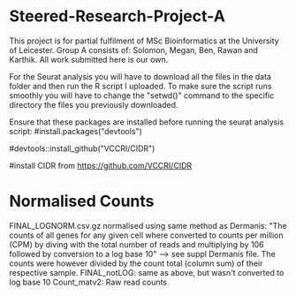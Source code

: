 # Steered-Research-Project-A

This project is for partial fulfilment of MSc Bioinformatics at the University of Leicester. Group A consists of: Solomon, Megan, Ben, Rawan and Karthik. All work submitted here is our own.

For the Seurat analysis you will have to download all the files in the data folder and then run the R script I uploaded. To make sure the script runs smoothly you will have to change the "setwd()" command to the specific directory the files you previously downloaded. 

Ensure that these packages are installed before running the seurat analysis script: 
#install.packages("devtools")

#devtools::install_github("VCCRI/CIDR")

#install CIDR from https://github.com/VCCRI/CIDR

# Normalised Counts
FINAL_LOGNORM.csv.gz normalised using same method as Dermanis: "The counts of all genes for any given cell where converted to counts per million (CPM) by diving with the total number of reads and multiplying by 106 followed by conversion to a log base 10" --> see suppl Dermanis file. The counts were however
divided by the count total (column sum) of their respective sample.
FINAL_notLOG: same as above, but wasn't converted to log base 10
Count_matv2: Raw read counts
